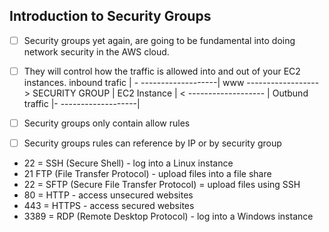 ## Introduction to Security Groups

- [ ] Security groups yet again, are going to be fundamental into doing network security in the AWS cloud.
- [ ] They will control how the traffic is allowed into and out of your EC2 instances.
      inbound trafic                       | - -------------------|
www   ------------------> SECURITY GROUP   | EC2 Instance         |
    < -------------------                 |
       Outbund traffic                    |- -------------------|
- [ ] Security groups only contain allow rules
- [ ] Security groups rules can reference by IP or by security group


- 22 = SSH (Secure Shell) - log into a Linux instance
- 21 FTP (File Transfer Protocol) - upload files into a file share
- 22 = SFTP (Secure File Transfer Protocol) = upload files using SSH
- 80 = HTTP - access unsecured websites
- 443 = HTTPS - access secured websites
- 3389 = RDP (Remote Desktop Protocol) - log into a Windows instance 